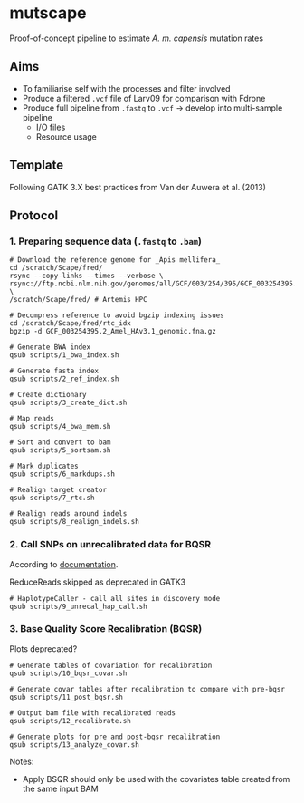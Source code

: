 # mutscape

Proof-of-concept pipeline to estimate _A. m. capensis_ mutation rates

## Aims
- To familiarise self with the processes and filter involved
- Produce a filtered `.vcf` file of Larv09 for comparison with Fdrone
- Produce full pipeline from `.fastq` to `.vcf` -> develop into multi-sample pipeline
	- I/O files
	- Resource usage

## Template
Following GATK 3.X best practices from Van der Auwera et al. (2013)

## Protocol

### 1. Preparing sequence data (`.fastq` to `.bam`)
```
# Download the reference genome for _Apis mellifera_
cd /scratch/Scape/fred/
rsync --copy-links --times --verbose \
rsync://ftp.ncbi.nlm.nih.gov/genomes/all/GCF/003/254/395/GCF_003254395.2_Amel_HAv3.1/GCF_003254395.2_Amel_HAv3.1_genomic.fna.gz \ 
/scratch/Scape/fred/ # Artemis HPC

# Decompress reference to avoid bgzip indexing issues
cd /scratch/Scape/fred/rtc_idx
bgzip -d GCF_003254395.2_Amel_HAv3.1_genomic.fna.gz

# Generate BWA index
qsub scripts/1_bwa_index.sh

# Generate fasta index 
qsub scripts/2_ref_index.sh

# Create dictionary
qsub scripts/3_create_dict.sh

# Map reads
qsub scripts/4_bwa_mem.sh

# Sort and convert to bam
qsub scripts/5_sortsam.sh

# Mark duplicates
qsub scripts/6_markdups.sh

# Realign target creator
qsub scripts/7_rtc.sh

# Realign reads around indels
qsub scripts/8_realign_indels.sh
```

### 2. Call SNPs on unrecalibrated data for BQSR
According to [documentation](https://github.com/broadinstitute/gatk-docs/blob/master/gatk3-methods-and-algorithms/Base_Quality_Score_Recalibration_(BQSR).md).

ReduceReads skipped as deprecated in GATK3

```
# HaplotypeCaller - call all sites in discovery mode
qsub scripts/9_unrecal_hap_call.sh
```

### 3. Base Quality Score Recalibration (BQSR)

Plots deprecated?

```
# Generate tables of covariation for recalibration
qsub scripts/10_bqsr_covar.sh

# Generate covar tables after recalibration to compare with pre-bqsr  
qsub scripts/11_post_bqsr.sh

# Output bam file with recalibrated reads
qsub scripts/12_recalibrate.sh 

# Generate plots for pre and post-bqsr recalibration
qsub scripts/13_analyze_covar.sh
```

Notes:
- Apply BSQR should only be used with the covariates table created from the same input BAM
 
